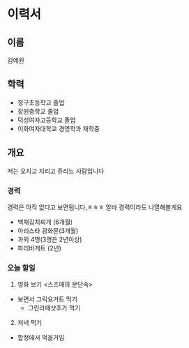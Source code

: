 # 이력서 

## 이름 
김예원

## 학력
- 청구초등학교 졸업
- 장원중학교 졸업
- 덕성여자고등학교 졸업
- 이화여자대학교 경영학과 재학중

## 개요
저는 오지고 지리고 쥬리느 사람입니다

### 경력
경력은 아직 없다고 보면됩니다,ㅎㅎㅎ 알바 경력이라도 나열해볼게요
- 백채김치찌개 (6개월)
- 아리스타 광화문(3개월)
- 과외 4명(3명은 2년이상)
- 파리바게트 (2년)

### 오늘 할일
1. 영화 보기 <스즈매의 문단속>
  + 보면서 그릭요거트 먹기
    + 그린라떼샷추가 먹기
2. 저녁 먹기 
  + 합정에서 먹을거임
 
